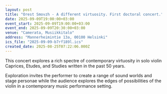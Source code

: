 ```yaml
---
layout: post
title: "Orest Smovzh - A different virtuosity. First doctoral concert."
date: 2025-09-09T19:00:00+03:00
event_start: 2025-09-09T19:00:00+03:00
event_end: 2025-09-09T20:30:00+03:00
venue: "Camerata, Musiikkitalo"
address: "Mannerheimintie 13a, 00100 Helsinki"
ics_file: "2025-09-09-b7rf189l.ics"
created_date: 2025-08-25T07:22:06.000Z
---
```


This concert explores a rich spectre of contemporary virtuosity in solo violin Caprices, Etudes, and Studies written in the past 50 years.   
  
Exploration invites the performer to create a range of sound worlds and stage personae while the audience explores the edges of possibilities of the violin in a contemporary music performance setting. 
